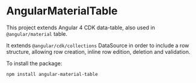# AngularMaterialTable

This project extends Angular 4 CDK data-table, also used in `@angular/material` table.

It extends `@angular/cdk/collections` DataSource in order to include a row structure, allowing row creation, inline row edition, deletion and validation.

To install the package:

`npm install angular-material-table`
